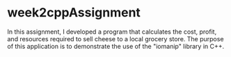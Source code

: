 # week2cppAssignment

In this assignment, I developed a program that calculates the cost, profit, and resources required to sell cheese to a local grocery store. The purpose of this application is to demonstrate the use of the "iomanip" library in C++.
